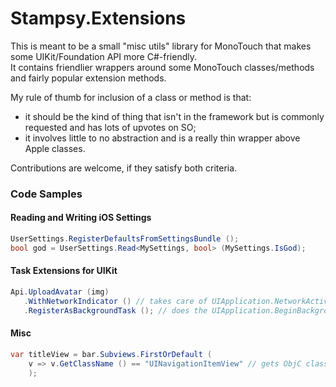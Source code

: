 Stampsy.Extensions
==================

This is meant to be a small "misc utils" library for MonoTouch that makes some UIKit/Foundation API more C#-friendly.  
It contains friendlier wrappers around some MonoTouch classes/methods and fairly popular extension methods.

My rule of thumb for inclusion of a class or method is that:

- it should be the kind of thing that isn't in the framework but is commonly requested and has lots of upvotes on SO;
- it involves little to no abstraction and is a really thin wrapper above Apple classes.

Contributions are welcome, if they satisfy both criteria.


### Code Samples

#### Reading and Writing iOS Settings

```c#
UserSettings.RegisterDefaultsFromSettingsBundle ();
bool god = UserSettings.Read<MySettings, bool> (MySettings.IsGod);
```

#### Task Extensions for UIKit
   
```c#
Api.UploadAvatar (img)
   .WithNetworkIndicator () // takes care of UIApplication.NetworkActivityIndicatorVisible
   .RegisterAsBackgroundTask (); // does the UIApplication.BeginBackgroundTask dance
```

#### Misc

```c#
var titleView = bar.Subviews.FirstOrDefault (
    v => v.GetClassName () == "UINavigationItemView" // gets ObjC class name
    );

```
